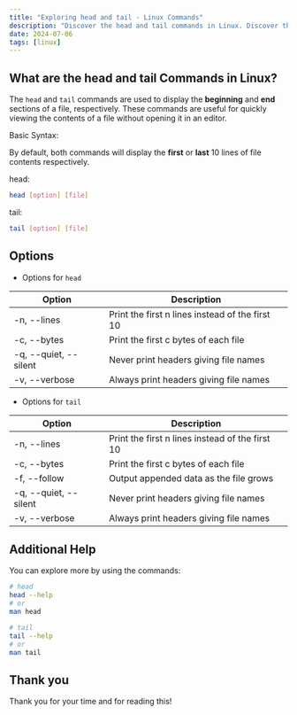 ```yaml
---
title: "Exploring head and tail - Linux Commands"
description: "Discover the head and tail commands in Linux. Discover their syntax and options to view the start and end of files efficiently. Level up your Linux knowledge!"
date: 2024-07-06
tags: [linux]
---
```


## What are the head and tail Commands in Linux?

The `head` and `tail` commands are used to display the **beginning** and **end** sections of a file, respectively. These commands are useful for quickly viewing the contents of a file without opening it in an editor.

Basic Syntax:

By default, both commands will display the **first** or **last** 10 lines of file contents respectively.

head:

```bash
head [option] [file]
```

tail:

```bash
tail [option] [file]
```

## Options

- Options for `head`

| Option | Description |
| --- | --- |
| -n, --lines | Print the first n lines instead of the first 10 |
| -c, --bytes | Print the first c bytes of each file |
| -q, --quiet, --silent | Never print headers giving file names |
| -v, --verbose | Always print headers giving file names |

- Options for `tail`

| Option | Description |
| --- | --- |
| -n, --lines | Print the first n lines instead of the first 10 |
| -c, --bytes | Print the first c bytes of each file |
| -f, --follow | Output appended data as the file grows |
| -q, --quiet, --silent | Never print headers giving file names |
| -v, --verbose | Always print headers giving file names |

## Additional Help

You can explore more by using the commands:

```bash
# head
head --help
# or
man head

# tail
tail --help
# or
man tail
```

## Thank you

Thank you for your time and for reading this!
